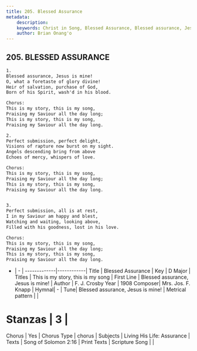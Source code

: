 ```yaml
---
title: 205. Blessed Assurance
metadata:
    description: 
    keywords: Christ in Song, Blessed Assurance, Blessed assurance, Jesus is mine!, This is my story, this is my song
    author: Brian Onang'o
---
```



## 205. BLESSED ASSURANCE

```txt
1.
Blessed assurance, Jesus is mine!
O, what a foretaste of glory divine!
Heir of salvation, purchase of God,
Born of his Spirit, wash'd in his blood.

Chorus:
This is my story, this is my song,
Praising my Saviour all the day long;
This is my story, this is my song,
Praising my Saviour all the day long.

2.
Perfect submission, perfect delight,
Visions of rapture now burst on my sight.
Angels descending bring from above
Echoes of mercy, whispers of love. 

Chorus:
This is my story, this is my song,
Praising my Saviour all the day long;
This is my story, this is my song,
Praising my Saviour all the day long.


3.
Perfect submission, all is at rest,
I in my Saviour am happy and blest,
Watching and waiting, looking above,
Filled with his goodness, lost in his love. 

Chorus:
This is my story, this is my song,
Praising my Saviour all the day long;
This is my story, this is my song,
Praising my Saviour all the day long.

```

- |   -  |
-------------|------------|
Title | Blessed Assurance |
Key | D Major |
Titles | This is my story, this is my song |
First Line | Blessed assurance, Jesus is mine! |
Author | F. J. Crosby
Year | 1908
Composer| Mrs. Jos. F. Knapp |
Hymnal|  - |
Tune| Blessed assurance, Jesus is mine! |
Metrical pattern | |
# Stanzas | 3 |
Chorus | Yes |
Chorus Type | chorus |
Subjects | Living His Life: Assurance |
Texts | Song of Solomon 2:16 |
Print Texts | 
Scripture Song |  |
  
